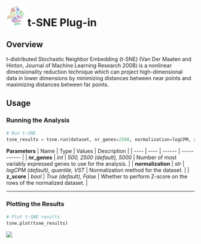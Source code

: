 <img src="img/tsne-icon.png" width="50px"> t-SNE Plug-in
================

Overview
----------------
t-distributed Stochastic Neighbor Embedding (t-SNE) (Van Der Maaten and Hinton, Journal of Machine Learning Research 2008) is a nonlinear dimensionality reduction technique which can project high-dimensional data in lower dimensions by minimizing distances between near points and maximizing distances between far points.

Usage
----------------
### Running the Analysis
```python
# Run t-SNE
tsne_results = tsne.run(dataset, nr_genes=2500, normalization=logCPM, z_score=True)
```

**Parameters**
| Name | Type | Values | Description |
| ---- | ---- | ------ | ----------- |
| **nr_genes** | *int* | *500, 2500 (default), 5000* | Number of most variably expressed genes to use for the analysis. |
| **normalization** | *str* | *logCPM (default), quantile, VST* | Normalization method for the dataset. |
| **z_score** | *bool* | *True (default), False* | Whether to perform Z-score on the rows of the normalized dataset. |


---
### Plotting the Results
```python
# Plot t-SNE results
tsne.plot(tsne_results)
```
<img src="img/tsne-example.png"> 
